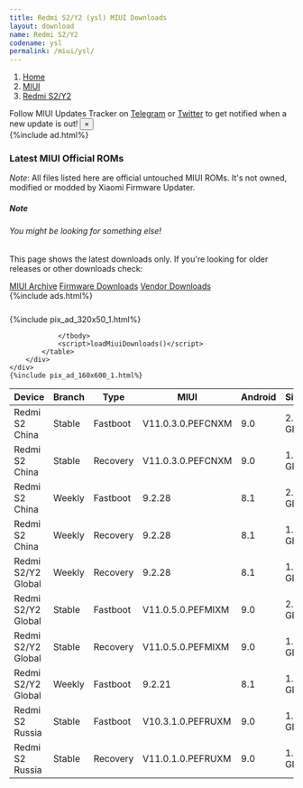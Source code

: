 ```yaml
---
title: Redmi S2/Y2 (ysl) MIUI Downloads
layout: download
name: Redmi S2/Y2
codename: ysl
permalink: /miui/ysl/
---
```

<nav aria-label="breadcrumb">
    <ol class="breadcrumb">
        <li class="breadcrumb-item"><a href="/">Home</a></li>
        <li class="breadcrumb-item"><a href="/miui/">MIUI</a></li>
        <li class="breadcrumb-item active" aria-current="page"><a href="/miui/ysl/">Redmi S2/Y2</a></li>
    </ol>
</nav>
<div class="alert alert-primary alert-dismissible fade show" role="alert">
    Follow MIUI Updates Tracker on <a href="https://t.me/MIUIUpdatesTracker" class="alert-link">Telegram</a>
     or <a href="https://twitter.com/MiFwUpdater" class="alert-link">Twitter</a> to get notified when a new update is out!
    <button type="button" class="close" data-dismiss="alert" aria-label="Close">
        <span aria-hidden="true">&times;</span>
    </button>
</div>
{%include ad.html%}

### Latest MIUI Official ROMs
*Note*: All files listed here are official untouched MIUI ROMs. It's not owned, modified or modded by Xiaomi Firmware Updater.
<div class="card">
  <div class="card-body">
    <h5 class="card-title">Note</h5>
    <h6 class="card-subtitle mb-2 text-muted">You might be looking for something else!</h6>
    <p class="card-text">This page shows the latest downloads only.
     If you're looking for older releases or other downloads check:</p>
    <a href="/archive/miui/ysl/" class="card-link">MIUI Archive</a>
    <a href="/firmware/ysl/" class="card-link">Firmware Downloads</a>
    <a href="/vendor/ysl/" class="card-link">Vendor Downloads</a>
  </div>
</div>
{%include ads.html%}
<div class="row justify-content-center">
    <div class="col-10">
        <div class="table-responsive-md" style="margin-top: 25px;">
            {%include pix_ad_320x50_1.html%}
            <table id="miui" class="display dt-responsive nowrap compact table table-striped table-hover table-sm">
                <thead class="thead-dark">
                    <tr>
                        <th data-ref="device">Device</th>
                        <th data-ref="branch">Branch</th>
                        <th data-ref="type">Type</th>
                        <th data-ref="miui">MIUI</th>
                        <th data-ref="android">Android</th>
                        <th data-ref="size">Size</th>
                        <th data-ref="size">Date</th>
                        <th data-ref="link">Link</th>
                    </tr>
                </thead>
                <tbody>
                <tr><td>Redmi S2 China</td><td>Stable</td><td>Fastboot</td><td>V11.0.3.0.PEFCNXM</td><td>9.0</td><td>2.3 GB</td><td>2020-03-04</td><td><a href="/miui/ysl/stable/V11.0.3.0.PEFCNXM/">Download</a></td></tr>
<tr><td>Redmi S2 China</td><td>Stable</td><td>Recovery</td><td>V11.0.3.0.PEFCNXM</td><td>9.0</td><td>1.8 GB</td><td>2020-03-11</td><td><a href="/miui/ysl/stable/V11.0.3.0.PEFCNXM/">Download</a></td></tr>
<tr><td>Redmi S2 China</td><td>Weekly</td><td>Fastboot</td><td>9.2.28</td><td>8.1</td><td>2.0 GB</td><td>2019-03-01</td><td><a href="/miui/ysl/weekly/9.2.28/">Download</a></td></tr>
<tr><td>Redmi S2 China</td><td>Weekly</td><td>Recovery</td><td>9.2.28</td><td>8.1</td><td>1.5 GB</td><td>2019-03-01</td><td><a href="/miui/ysl/weekly/9.2.28/">Download</a></td></tr>
<tr><td>Redmi S2/Y2 Global</td><td>Weekly</td><td>Recovery</td><td>9.2.28</td><td>8.1</td><td>1.5 GB</td><td>2019-03-01</td><td><a href="/miui/ysl/weekly/9.2.28/">Download</a></td></tr>
<tr><td>Redmi S2/Y2 Global</td><td>Stable</td><td>Fastboot</td><td>V11.0.5.0.PEFMIXM</td><td>9.0</td><td>2.0 GB</td><td>2020-03-06</td><td><a href="/miui/ysl/stable/V11.0.5.0.PEFMIXM/">Download</a></td></tr>
<tr><td>Redmi S2/Y2 Global</td><td>Stable</td><td>Recovery</td><td>V11.0.5.0.PEFMIXM</td><td>9.0</td><td>1.6 GB</td><td>2020-03-16</td><td><a href="/miui/ysl/stable/V11.0.5.0.PEFMIXM/">Download</a></td></tr>
<tr><td>Redmi S2/Y2 Global</td><td>Weekly</td><td>Fastboot</td><td>9.2.21</td><td>8.1</td><td>1.9 GB</td><td>2019-02-22</td><td><a href="/miui/ysl/weekly/9.2.21/">Download</a></td></tr>
<tr><td>Redmi S2 Russia</td><td>Stable</td><td>Fastboot</td><td>V10.3.1.0.PEFRUXM</td><td>9.0</td><td>1.9 GB</td><td>2019-08-15</td><td><a href="/miui/ysl/stable/V10.3.1.0.PEFRUXM/">Download</a></td></tr>
<tr><td>Redmi S2 Russia</td><td>Stable</td><td>Recovery</td><td>V11.0.1.0.PEFRUXM</td><td>9.0</td><td>1.6 GB</td><td>2019-11-07</td><td><a href="/miui/ysl/stable/V11.0.1.0.PEFRUXM/">Download</a></td></tr>

                </tbody>
                <script>loadMiuiDownloads()</script>
            </table>
        </div>
    </div>
    {%include pix_ad_160x600_1.html%}
</div>
